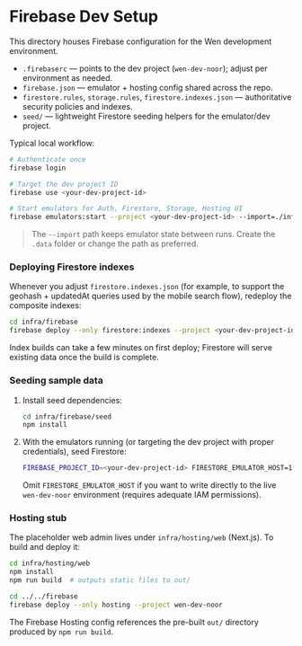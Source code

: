 # Firebase Dev Setup

This directory houses Firebase configuration for the Wen development environment.

- `.firebaserc` — points to the dev project (`wen-dev-noor`); adjust per environment as needed.
- `firebase.json` — emulator + hosting config shared across the repo.
- `firestore.rules`, `storage.rules`, `firestore.indexes.json` — authoritative security policies and indexes.
- `seed/` — lightweight Firestore seeding helpers for the emulator/dev project.

Typical local workflow:

```sh
# Authenticate once
firebase login

# Target the dev project ID
firebase use <your-dev-project-id>

# Start emulators for Auth, Firestore, Storage, Hosting UI
firebase emulators:start --project <your-dev-project-id> --import=./infra/firebase/.data --export-on-exit
```

> The `--import` path keeps emulator state between runs. Create the `.data` folder or change the path as preferred.

### Deploying Firestore indexes

Whenever you adjust `firestore.indexes.json` (for example, to support the geohash + updatedAt queries used by the mobile search flow), redeploy the composite indexes:

```sh
cd infra/firebase
firebase deploy --only firestore:indexes --project <your-dev-project-id>
```

Index builds can take a few minutes on first deploy; Firestore will serve existing data once the build is complete.

### Seeding sample data

1. Install seed dependencies:

   ```sh
   cd infra/firebase/seed
   npm install
   ```

2. With the emulators running (or targeting the dev project with proper credentials), seed Firestore:

   ```sh
   FIREBASE_PROJECT_ID=<your-dev-project-id> FIRESTORE_EMULATOR_HOST=127.0.0.1:8080 npm run seed
   ```

   Omit `FIRESTORE_EMULATOR_HOST` if you want to write directly to the live `wen-dev-noor` environment (requires adequate IAM permissions).

### Hosting stub

The placeholder web admin lives under `infra/hosting/web` (Next.js). To build and deploy it:

```sh
cd infra/hosting/web
npm install
npm run build  # outputs static files to out/

cd ../../firebase
firebase deploy --only hosting --project wen-dev-noor
```

The Firebase Hosting config references the pre-built `out/` directory produced by `npm run build`.

